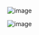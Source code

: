 ![image](https://user-images.githubusercontent.com/108928206/189529099-518321f1-575c-4dda-9473-b6d9cf557ee5.png)


![image](https://user-images.githubusercontent.com/108928206/189529086-56be8ac2-bfad-4f3e-8e57-e8560b2d5a0a.png)
